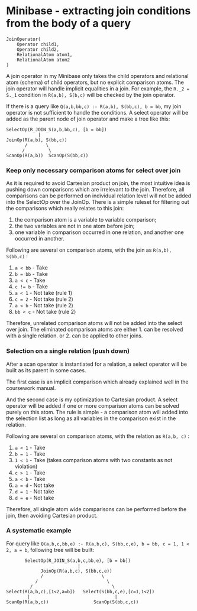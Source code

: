 # Minibase - extracting join conditions from the body of a query

```
JoinOperator(
    Operator child1, 
    Operator child2, 
    RelationalAtom atom1, 
    RelationalAtom atom2
)
```

A join operator in my Minibase only takes the child operators and 
relational atom (schema) of child operators, but no explicit comparison atoms.
The join operator will handle implicit equalities in a join. 
For example, the `R._2 = S._1` condition in `R(a,b), S(b,c)` will be checked 
by the join operator.

If there is a query like `Q(a,b,bb,c) :- R(a,b), S(bb,c), b = bb`, my join operator
is not sufficient to handle the conditions. A select operator will be added as the
parent node of join operator and make a tree like this:

```
SelectOp(R_JOIN_S(a,b,bb,c), [b = bb])
            |
JoinOp(R(a,b), S(bb,c))
       /       \     
      /         \ 
ScanOp(R(a,b))  ScanOp(S(bb,c))
```

### Keep only necessary comparison atoms for select over join

As it is required to avoid Cartesian product on join, the most intuitive idea is 
pushing down comparisons which are irrelevant to the join. Therefore, all comparisons 
can be performed on individual relation level will not be added into the SelectOp over the
JoinOp. There is a simple ruleset for filtering out the comparisons which really relates to
this join:
1. the comparison atom is a variable to variable comparison;
2. the two variables are not in one atom before join;
3. one variable in comparison occurred in one relation, and another one occurred in another.

Following are several on comparison atoms, with the join as `R(a,b), S(bb,c)` :
1. `a < bb` - Take
1. `b = bb` - Take
1. `a < c` - Take
1. `c != b` - Take
1. `a < 1` - Not take (rule 1)
1. `c = 2` - Not take  (rule 2)
1. `a < b` - Not take  (rule 2)
1. `bb < c` - Not take  (rule 2)

Therefore, unrelated comparison atoms will not be added into the select over join. 
The eliminated comparison atoms are either 1. can be resolved with a single relation. 
or 2. can be applied to other joins.

### Selection on a single relation (push down)

After a scan operator is instantiated for a relation, a select operator will be built 
as its parent in some cases. 

The first case is an implicit comparison which already explained well in the coursework 
manual.

And the second case is my optimization to Cartesian product. A select operator will be added 
if one or more comparison atoms can be solved purely on this atom. The rule is simple - a 
comparison atom will added into the selection list as long as all variables in the comparison 
exist in the relation.

Following are several on comparison atoms, with the relation as `R(a,b, c)` :
1. `a < 1` - Take
1. `b = 1` - Take
1. `1 < 1` - Take (takes comparison atoms with two constants as not violation)
1. `c > 1` - Take
1. `a < b` - Take
1. `a = d` - Not take
1. `d = 1` - Not take
1. `d = e` - Not take
 
Therefore, all single atom wide comparisons can be performed before the join, 
then avoiding Cartesian product.

### A systematic example

For query like `Q(a,b,c,bb,e) :- R(a,b,c), S(bb,c,e), b = bb, c = 1, 1 < 2, a = b`, 
following tree will be built:

```
       SelectOp(R_JOIN_S(a,b,c,bb,e), [b = bb])
                           |
             JoinOp(R(a,b,c), S(bb,c,e))
             /                      \     
           /                          \     
         /                              \ 
Select(R(a,b,c),[1<2,a=b])   Select(S(bb,c,e),[c=1,1<2])
        |                                |
ScanOp(R(a,b,c))                 ScanOp(S(bb,c,c))
```

